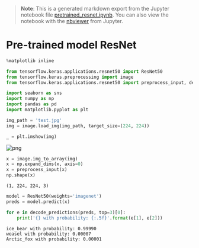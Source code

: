 >**Note**: This is a generated markdown export from the Jupyter notebook file [pretrained_resnet.ipynb](pretrained_resnet.ipynb).
>You can also view the notebook with the [nbviewer](https://nbviewer.jupyter.org/github/rueedlinger/machine-learning-snippets/blob/master/notebooks/transfer/pretrained_resnet.ipynb) from Jupyter. 

# Pre-trained model ResNet


```python
%matplotlib inline

from tensorflow.keras.applications.resnet50 import ResNet50
from tensorflow.keras.preprocessing import image
from tensorflow.keras.applications.resnet50 import preprocess_input, decode_predictions

import seaborn as sns
import numpy as np
import pandas as pd
import matplotlib.pyplot as plt
```


```python
img_path = 'test.jpg'
img = image.load_img(img_path, target_size=(224, 224))

_ = plt.imshow(img)
```


    
![png](pretrained_resnet_files/pretrained_resnet_2_0.png)
    



```python
x = image.img_to_array(img)
x = np.expand_dims(x, axis=0)
x = preprocess_input(x)
np.shape(x)
```




    (1, 224, 224, 3)




```python
model = ResNet50(weights='imagenet')
preds = model.predict(x)

for e in decode_predictions(preds, top=3)[0]:
    print('{} with probability: {:.5f}'.format(e[1], e[2]))
```

    ice_bear with probability: 0.99990
    weasel with probability: 0.00007
    Arctic_fox with probability: 0.00001
